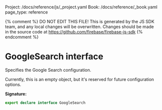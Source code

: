 Project: /docs/reference/js/_project.yaml
Book: /docs/reference/_book.yaml
page_type: reference

{% comment %}
DO NOT EDIT THIS FILE!
This is generated by the JS SDK team, and any local changes will be
overwritten. Changes should be made in the source code at
https://github.com/firebase/firebase-js-sdk
{% endcomment %}

# GoogleSearch interface
Specifies the Google Search configuration.

Currently, this is an empty object, but it's reserved for future configuration options.

<b>Signature:</b>

```typescript
export declare interface GoogleSearch 
```
